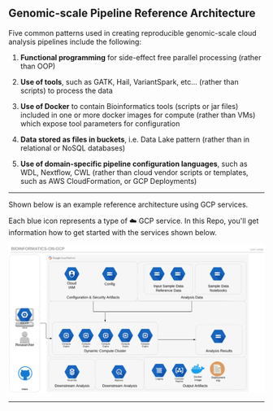 ## Genomic-scale Pipeline Reference Architecture

Five common patterns used in creating reproducible genomic-scale cloud analysis pipelines include the following:

1.  **Functional programming** for side-effect free parallel processing (rather than OOP)

2. **Use of tools**, such as GATK, Hail, VariantSpark, etc... (rather than scripts) to process the data

3. **Use of Docker** to contain Bioinformatics tools (scripts or jar files) included in one or more docker images for compute (rather than VMs) which expose tool parameters for configuration

4. **Data stored as files in buckets**, i.e. Data Lake pattern (rather than in relational or NoSQL databases) 

5. **Use of domain-specific pipeline configuration languages**, such as WDL, Nextflow, CWL (rather than cloud vendor scripts or templates, such as AWS CloudFormation, or GCP Deployments) 

----
Shown below is an example reference architecture using GCP services.

Each blue icon represents a type of ☁️ GCP service.  In this Repo, you'll get information how to get started with the services shown below.  

[![gcp-bioinformatics](/images/main.png)]() 

---